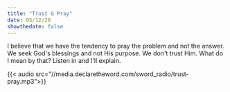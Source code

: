 ```yaml
---
title: "Trust & Pray"
date: 05/12/20
showthedate: false
---
```


I believe that we have the tendency to pray the problem and not the answer. We seek God's blessings and not His purpose. We don't trust Him. What do I mean by that? Listen in and I'll explain.
<!--more-->
{{< audio src="//media.declaretheword.com/sword_radio/trust-pray.mp3">}}